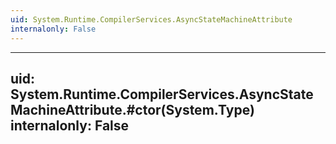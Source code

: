 ```yaml
---
uid: System.Runtime.CompilerServices.AsyncStateMachineAttribute
internalonly: False
---
```


---
uid: System.Runtime.CompilerServices.AsyncStateMachineAttribute.#ctor(System.Type)
internalonly: False
---
